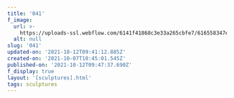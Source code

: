 ```yaml
---
title: '041'
f_image:
  url: >-
    https://uploads-ssl.webflow.com/6141f41868c3e33a265cbfe7/616558347e24d233b548bbe9_041.jpg
  alt: null
slug: '041'
updated-on: '2021-10-12T09:41:12.885Z'
created-on: '2021-10-07T10:45:01.545Z'
published-on: '2021-10-12T09:47:37.690Z'
f_display: true
layout: '[sculptures].html'
tags: sculptures
---
```



